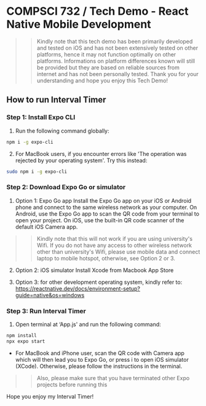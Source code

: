 # COMPSCI 732 / Tech Demo - React Native Mobile Development

>> Kindly note that this tech demo has been primarily developed and tested on iOS and has not been extensively tested on other platforms, hence it may not function optimally on other platforms. Informations on platform differences known will still be provided but they are based on reliable sources from internet and has not been personally tested. Thank you for your understanding and hope you enjoy this Tech Demo!

## How to run Interval Timer
### Step 1: Install Expo CLI
1. Run the following command globally:
```sh
npm i -g expo-cli
```

2. For MacBook users, if you encounter errors like 'The operation was rejected by your operating system'. Try this instead:
```sh
sudo npm i -g expo-cli
```

### Step 2: Download Expo Go or simulator

1. Option 1: Expo Go app
   Install the Expo Go app on your iOS or Android phone and connect to the same wireless network as your computer. On Android, use the Expo Go app to scan the QR code from your terminal to open your project. On iOS, use the built-in QR code scanner of the default iOS Camera app.

>> Kindly note that this will not work if you are using university's Wifi. If you do not have any access to other wireless network other than university's Wifi, please use mobile data and connect laptop to mobile hotspot, otherwise, see Option 2 or 3.

2. Option 2: iOS simulator
   Install Xcode from Macbook App Store

3. Option 3: for other development operating system, kindly refer to:
   https://reactnative.dev/docs/environment-setup?guide=native&os=windows

### Step 3: Run Interval Timer
1. Open terminal at ‘App.js' and run the following command:

```sh
npm install
npx expo start
```

- For MacBook and iPhone user, scan the QR code with Camera app which will then lead you to Expo Go, or press i to open iOS simulator (XCode).
Otherwise, please follow the instructions in the terminal.
>> Also, please make sure that you have terminated other Expo projects before running this

Hope you enjoy my Interval Timer!